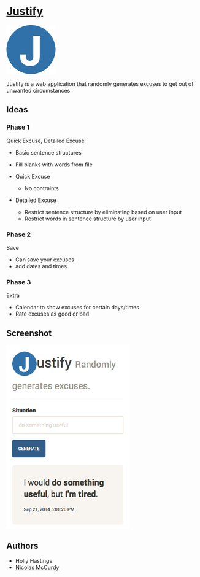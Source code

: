 # [Justify](http://hollyhastings.me/justify/)

![Justify icon](img/icon.png)

Justify is a web application that randomly generates excuses to get out of unwanted circumstances.

## Ideas 

 
### Phase 1
Quick Excuse, Detailed Excuse

- Basic sentence structures
- Fill blanks with words from file

- Quick Excuse
	- No contraints

- Detailed Excuse
	- Restrict sentence structure by eliminating based on user input
	- Restrict words in sentence structure by user input

### Phase 2
Save
	
- Can save your excuses
- add dates and times 

### Phase 3
Extra

- Calendar to show excuses for certain days/times
- Rate excuses as good or bad

## Screenshot
![Justify screenshot](img/screenshot.png)

## Authors
- Holly Hastings
- [Nicolas McCurdy](http://nicolasmccurdy.com/)
